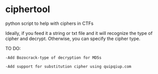 # ciphertool
python script to help with ciphers in CTFs

Ideally, if you feed it a string or txt file and it will recognize the type of cipher and decrypt. Otherwise, you can specify the cipher type.


TO DO:

    -Add Bozocrack-type of decryption for MD5s

    -Add support for substitution cipher using quipqiup.com
